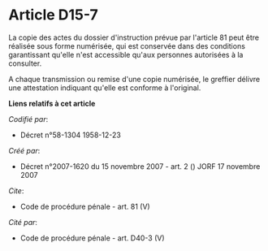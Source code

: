 # Article D15-7

La copie des actes du dossier d'instruction prévue par l'article 81 peut être réalisée sous forme numérisée, qui est
conservée dans des conditions garantissant qu'elle n'est accessible qu'aux personnes autorisées à la consulter. 

A chaque transmission ou remise d'une copie numérisée, le greffier délivre une attestation indiquant qu'elle est conforme à
l'original.

**Liens relatifs à cet article**

_Codifié par_:

  - Décret n°58-1304 1958-12-23

_Créé par_:

  - Décret n°2007-1620 du 15 novembre 2007 - art. 2 () JORF 17 novembre 2007

_Cite_:

  - Code de procédure pénale - art. 81 (V)

_Cité par_:

  - Code de procédure pénale - art. D40-3 (V)

